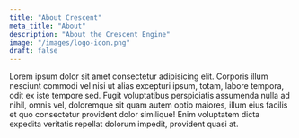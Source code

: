 ```yaml
---
title: "About Crescent"
meta_title: "About"
description: "About the Crescent Engine"
image: "/images/logo-icon.png"
draft: false
---
```


Lorem ipsum dolor sit amet consectetur adipisicing elit. Corporis illum nesciunt commodi vel nisi ut alias excepturi ipsum, totam, labore tempora, odit ex iste tempore sed. Fugit voluptatibus perspiciatis assumenda nulla ad nihil, omnis vel, doloremque sit quam autem optio maiores, illum eius facilis et quo consectetur provident dolor similique! Enim voluptatem dicta expedita veritatis repellat dolorum impedit, provident quasi at.
